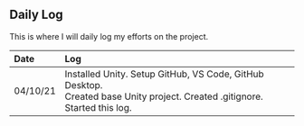 ## Daily Log

This is where I will daily log my efforts on the project.

| Date   | Log    |
| :----- | :----- |
| 04/10/21  | Installed Unity. Setup GitHub, VS Code, GitHub Desktop. <br>Created base Unity project. Created .gitignore. <br>Started this log. |
